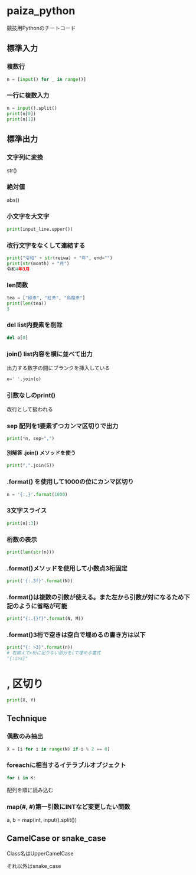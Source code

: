 # paiza_python
競技用Pythonのチートコード

## 標準入力
### 複数行
```python
n = [input() for _ in range()]
```

### 一行に複数入力
```python
n = input().split()
print(n[0])
print(n[1])
```

## 標準出力
### 文字列に変換
str() 

### 絶対値
abs()

### 小文字を大文字
```python
print(input_line.upper())
```

### 改行文字をなくして連結する
```python
print("令和" + str(reiwa) + "年", end="")
print(str(month) + "月")
令和4年3月
```

### len関数
```python
tea = ["緑茶", "紅茶", "烏龍茶"]
print(len(tea))
3
```

### del list内要素を削除
```python
del o[0]
```

### join() list内容を横に並べて出力
出力する数字の間にブランクを挿入している
```python
o=' '.join(o)
```

### 引数なしのprint()
改行として扱われる

### sep 配列を1要素ずつカンマ区切りで出力
```python
print(*n, sep=",")
```

#### 別解答 .join() メソッドを使う
```python
print(",".join(S))
```

### .format() を使用して1000の位にカンマ区切り
```python
n = '{:,}'.format(1000)
```

### 3文字スライス
```python
print(n[:3])
```

### 桁数の表示
```python
print(len(str(n)))
```
### .format()メソッドを使用して小数点3桁固定
```Python
print('{:.3f}'.format(N))
```

### .format()は複数の引数が使える。また左から引数が対になるため下記のように省略が可能
```python
print("{:.{}f}".format(N, M))
```
### .format()3桁で空きは空白で埋めるの書き方は以下
```python
print("{: >3}".format(n))
# 右揃えでx桁に足りない部分をiで埋める書式
"{:i>x}"
```

# , 区切り
```python
print(X, Y)
```

## Technique

### 偶数のみ抽出
```python
X = [i for i in range(N) if i % 2 == 0]
```

### foreachに相当するイテラブルオブジェクト
```python
for i in K:
```
配列を順に読み込む

### map(#, #)第一引数にINTなど変更したい関数
a, b = map(int, input().split())

## CamelCase or snake_case
Class名はUpperCamelCase

それ以外はsnake_case